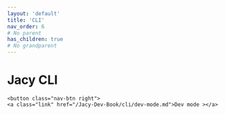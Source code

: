 ```yaml
---
layout: 'default'
title: 'CLI'
nav_order: 6
# No parent
has_children: true
# No grandparent
---
```


# Jacy CLI
<div class="nav-btn-block">
    
    <button class="nav-btn right">
    <a class="link" href="/Jacy-Dev-Book/cli/dev-mode.md">Dev mode ></a>
</button>

</div>
